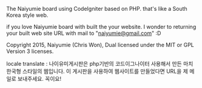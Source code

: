 The Naiyumie board using CodeIgniter based on PHP.
that's like a South Korea style web.

if you love Naiyumie board with built the your website.
I wonder to returning your built web site URL  with mail to "naiyumie@gmail.com" :D

Copyright 2015, Naiyumie (Chris Won),
Dual licensed under the MIT or GPL Version 3 licenses.


locale translate :
나이유미게시판은 php기반의 코드이그나이터 사용해서 만든
마치 한국형 스타일의 웹입니다.
이 게시판을 사용하여 웹사이트를 만들었다면
URL을 제 메일로 보내주세요. 꼭이요!